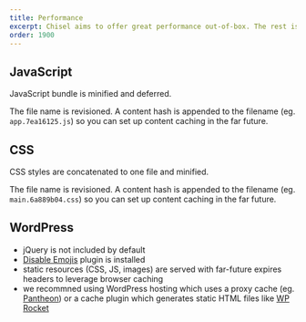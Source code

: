 ```yaml
---
title: Performance
excerpt: Chisel aims to offer great performance out-of-box. The rest is up to you.
order: 1900
---
```


## JavaScript

JavaScript bundle is minified and deferred.

The file name is revisioned. A content hash is appended to the filename (eg. `app.7ea16125.js`) so you can set up content caching in the far future.

## CSS

CSS styles are concatenated to one file and minified.

The file name is revisioned. A content hash is appended to the filename (eg. `main.6a889b04.css`) so you can set up content caching in the far future.

## WordPress

- jQuery is not included by default
- [Disable Emojis](https://wordpress.org/plugins/disable-emojis/) plugin is installed
- static resources (CSS, JS, images) are served with far-future expires headers to leverage browser caching
- we recommned using WordPress hosting which uses a proxy cache (eg. [Pantheon](https://pantheon.io/)) or a cache plugin which generates static HTML files like [WP Rocket](https://wp-rocket.me/)
